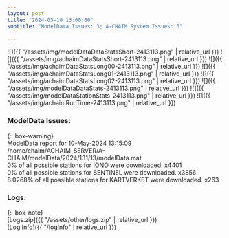 ```yaml
---
layout: post
title: "2024-05-10 13:00:00"
subtitle: "ModelData Issues: 3; A-CHAIM System Issues: 0"

---
```


![]({{ "/assets/img/modelDataDataStatsShort-2413113.png" | relative_url }})
![]({{ "/assets/img/achaimDataStatsShort-2413113.png" | relative_url }})
![]({{ "/assets/img/achaimDataStatsLong00-2413113.png" | relative_url }})
![]({{ "/assets/img/achaimDataStatsLong01-2413113.png" | relative_url }})
![]({{ "/assets/img/achaimDataStatsLong02-2413113.png" | relative_url }})
![]({{ "/assets/img/modelDataDataStats-2413113.png" | relative_url }})
![]({{ "/assets/img/modelDataStationStats-2413113.png" | relative_url }})
![]({{ "/assets/img/achaimRunTime-2413113.png" | relative_url }})


### ModelData Issues:  
  
{: .box-warning}  
 ModelData report for 10-May-2024 13:15:09   
 /home/chaim/ACHAIM_SERVER/A-CHAIM/modelData/2024/131/13/modelData.mat   
 0% of all possible stations for IONO were downloaded. x4401   
 0% of all possible stations for SENTINEL were downloaded. x3856   
 8.0268% of all possible stations for KARTVERKET were downloaded. x263   
  


### Logs:  
  
{: .box-note}  
[Logs.zip]({{ "/assets/other/logs.zip" | relative_url }})  
[Log Info]({{ "/logInfo" | relative_url }})  
